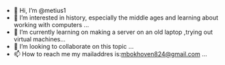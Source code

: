 - 👋 Hi, I’m @metius1
- 👀 I’m interested in history, especially the middle ages and learning about working with computers ...
- 🌱 I’m currently learning on making a server on an old laptop ,trying out virtual machines...
- 💞️ I’m looking to collaborate on this topic ...
- 📫 How to reach me my mailaddres is:mbokhoven824@gmail.com ...

<!---
metius1/metius1 is a ✨ special ✨ repository because its `README.md` (this file) appears on your GitHub profile.
You can click the Preview link to take a look at your changes.
--->
